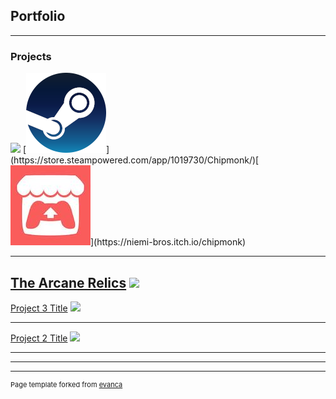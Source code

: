## Portfolio

---

### Projects

<img src="https://media.indiedb.com/images/presskit/1/2/1054/Chipmonk_Cover_Art_ReallyWide.1.png?raw=true"/>
[<img src="images/steam.png?raw=true"/>](https://store.steampowered.com/app/1019730/Chipmonk/)[<img src="images/itch.png?raw=true"/>](https://niemi-bros.itch.io/chipmonk)


---
[The Arcane Relics](https://niemi-bros.itch.io/the-arcane-relics)
<img src="https://media.indiedb.com/images/members/4/3265/3264780/profile/TAR_Icon_Banner.png?raw=true"/>
---
[Project 3 Title](/sample_page)
<img src="images/dummy_thumbnail.jpg?raw=true"/>

---
[Project 2 Title](/pdf/sample_presentation.pdf)
<img src="images/dummy_thumbnail.jpg?raw=true"/>

---

---




---
<p style="font-size:11px">Page template forked from <a href="https://github.com/evanca/quick-portfolio">evanca</a></p>
<!-- Remove above link if you don't want to attibute -->
